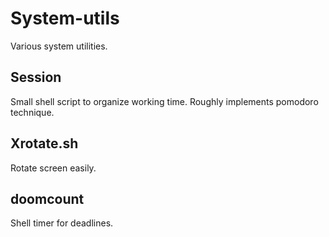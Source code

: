 System-utils
============

Various system utilities.

Session
-------

Small shell script to organize working time.
Roughly implements pomodoro technique.

Xrotate.sh
----------

Rotate screen easily.

doomcount
---------

Shell timer for deadlines.
